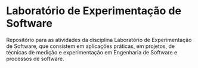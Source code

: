# Laboratório de Experimentação de Software
Repositório para as atividades da disciplina Laboratório de Experimentação de Software, que consistem em aplicações práticas, em projetos, de técnicas de medição e experimentação em Engenharia de Software e processos de software.
